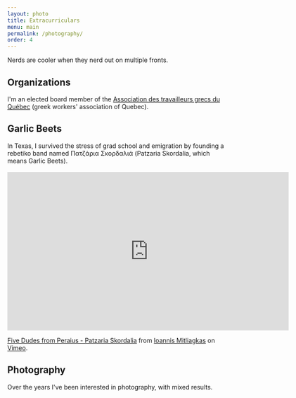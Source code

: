 ```yaml
---
layout: photo
title: Extracurriculars
menu: main
permalink: /photography/
order: 4
---
```


Nerds are cooler when they nerd out on multiple fronts.

<h2>Organizations</h2>

I'm an elected board member of the <a href="https://www.ergatikos-montreal.ca/en/home/">Association des travailleurs grecs du Québec</a> (greek workers' association of Quebec). 

<h2>

<h2>Garlic Beets</h2>
In Texas, I survived the stress of grad school and emigration by founding a rebetiko band named Πατζάρια Σκορδαλιά (Patzaria Skordalia, which means Garlic Beets). 
<br>
<br>

<iframe src="https://player.vimeo.com/video/126032080" width="640" height="360" frameborder="0" webkitallowfullscreen mozallowfullscreen allowfullscreen></iframe>
<p><a href="https://vimeo.com/126032080">Five Dudes from Peraius - Patzaria Skordalia</a> from <a href="https://vimeo.com/user27692815">Ioannis Mitliagkas</a> on <a href="https://vimeo.com">Vimeo</a>.</p>

<h2>Photography</h2>

Over the years I've been interested in photography, with mixed results.

<!-- {==% flickr_photoset 72157649045306388 %}
 -->


